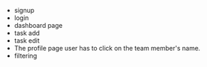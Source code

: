 - signup
- login
- dashboard page
- task add
- task edit
- The profile page user has to click on the team member's name.
- filtering 
